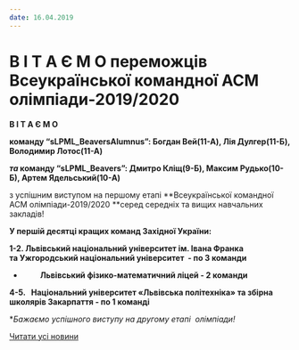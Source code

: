 ```yaml
---
date: 16.04.2019
---
```

# В І Т А Є М О переможців Всеукраїнської командної АСМ олімпіади-2019/2020

**В І Т А Є М О**

**команду “sLPML_BeaversAlumnus”: Богдан Вей(11-А), Лія Дулгер(11-Б), Володимир Лотос(11-А)**

***та* команду “sLPML_Beavers”: Дмитро Кліщ(9-Б), Максим Рудько(10-Б), Артем Ядельський(10-А)**

з успішним виступом на першому етапі **Всеукраїнської командної АСМ олімпіади-2019/2020 **серед середніх та вищих навчальних закладів!

**У першій десятці кращих команд Західної України:**

**1-2. Львівський національний університет ім. Івана Франка та Ужгородський національний університет  - по 3 команди**

-         **Львівський фізико-математичний ліцей - 2 команди**

**4-5.   Національний університет «Львівська політехніка» та збірна школярів Закарпаття - по 1 команді**

**Бажаємо успішного виступу *на другому етапі  олімпіади!**

[Читати усі новини](/news)
